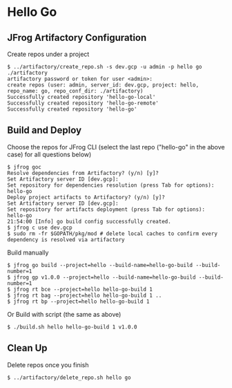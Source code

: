 # Hello Go

## JFrog Artifactory Configuration
Create repos under a project
```
$ ../artifactory/create_repo.sh -s dev.gcp -u admin -p hello go ./artifactory
artifactory password or token for user <admin>: 
create repos (user: admin, server_id: dev.gcp, project: hello, repo_name: go, repo_conf_dir: ./artifactory)
Successfully created repository 'hello-go-local' 
Successfully created repository 'hello-go-remote' 
Successfully created repository 'hello-go' 
```

## Build and Deploy
Choose the repos for JFrog CLI (select the last repo ("hello-go" in the above case) for all questions below)
```
$ jfrog goc
Resolve dependencies from Artifactory? (y/n) [y]? 
Set Artifactory server ID [dev.gcp]: 
Set repository for dependencies resolution (press Tab for options): hello-go
Deploy project artifacts to Artifactory? (y/n) [y]? 
Set Artifactory server ID [dev.gcp]: 
Set repository for artifacts deployment (press Tab for options): hello-go
21:54:00 [Info] go build config successfully created.
$ jfrog c use dev.gcp
$ sudo rm -fr $GOPATH/pkg/mod # delete local caches to confirm every dependency is resolved via artifactory
```
Build manually
```
$ jfrog go build --project=hello --build-name=hello-go-build --build-number=1
$ jfrog gp v1.0.0 --project=hello --build-name=hello-go-build --build-number=1
$ jfrog rt bce --project=hello hello-go-build 1
$ jfrog rt bag --project=hello hello-go-build 1 ..
$ jfrog rt bp --project=hello hello-go-build 1
```
Or Build with script (the same as above)
```
$ ./build.sh hello hello-go-build 1 v1.0.0
```

## Clean Up
Delete repos once you finish
```
$ ../artifactory/delete_repo.sh hello go
```
